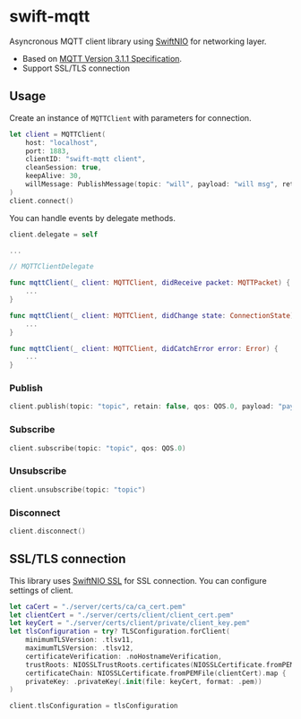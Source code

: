 # swift-mqtt

Asyncronous MQTT client library using [SwiftNIO](https://github.com/apple/swift-nio) for networking layer.

- Based on [MQTT Version 3.1.1 Specification](http://docs.oasis-open.org/mqtt/mqtt/v3.1.1/os/mqtt-v3.1.1-os.html#_Toc398718028).
- Support SSL/TLS connection

## Usage

Create an instance of `MQTTClient` with parameters for connection.

```swift
let client = MQTTClient(
    host: "localhost",
    port: 1883,
    clientID: "swift-mqtt client",
    cleanSession: true,
    keepAlive: 30,
    willMessage: PublishMessage(topic: "will", payload: "will msg", retain: false, qos: .atMostOnce),
)
client.connect()
```

You can handle events by delegate methods.

```swift
client.delegate = self

...

// MQTTClientDelegate

func mqttClient(_ client: MQTTClient, didReceive packet: MQTTPacket) {
    ...
}

func mqttClient(_ client: MQTTClient, didChange state: ConnectionState) {
    ...
}

func mqttClient(_ client: MQTTClient, didCatchError error: Error) {
    ...
}
```

### Publish

```swift
client.publish(topic: "topic", retain: false, qos: QOS.0, payload: "payload")
```

### Subscribe

```swift
client.subscribe(topic: "topic", qos: QOS.0)
```

### Unsubscribe

```swift
client.unsubscribe(topic: "topic")
```

### Disconnect

```swift
client.disconnect()
```

## SSL/TLS connection

This library uses [SwiftNIO SSL](https://github.com/apple/swift-nio-ssl) for SSL connection. You can configure settings of client.

```swift
let caCert = "./server/certs/ca/ca_cert.pem"
let clientCert = "./server/certs/client/client_cert.pem"
let keyCert = "./server/certs/client/private/client_key.pem"
let tlsConfiguration = try? TLSConfiguration.forClient(
    minimumTLSVersion: .tlsv11,
    maximumTLSVersion: .tlsv12,
    certificateVerification: .noHostnameVerification,
    trustRoots: NIOSSLTrustRoots.certificates(NIOSSLCertificate.fromPEMFile(caCert)),
    certificateChain: NIOSSLCertificate.fromPEMFile(clientCert).map { .certificate($0) },
    privateKey: .privateKey(.init(file: keyCert, format: .pem))
)

client.tlsConfiguration = tlsConfiguration
```
